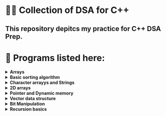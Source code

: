 # :man_technologist: Collection of DSA for C++

## This repository depitcs my practice for C++ DSA Prep.

# :floppy_disk: Programs listed here:

<details>
  <summary><b>Arrays</b></summary>
  
  # Programs for Array Data structure
  
  1. input output update
  2. passing as function
  3. linear search
  4. binary search
  5. array reverse
  6. printing subarrays
  7. printing subarrays
  8. subarray sum I brute foce
  9. subarray prefix sums
  10. Kaden's algorthim subarray sum
  11. vectors
  12. maximun subarray problem special case
  13. lower bound
  14. sorted pair
  15. k rotate array problem
  16. k rotate array optimized

</details>

<details>
  <summary><b>Basic sorting algorithm</b></summary>
  
  # Basic sorting algorithms in C++
  
  1. Bubble sort
  2. optimized bubble sort
  3. insertion sort
  4. selection sort
  5. inbuilt sorting algorithm and comparators
  6. counting sort
  7. problem wit comparator
  8. problem with sorting cartesian points
  9. problem chopsticks
  10. problem defence kingdom

</details>

<details>
  <summary><b>Character arrayys and Strings</b></summary>
  
  # Character arrays and strings

  1. Bitwise Operators
  2. Left shift & Right sift
  3. digit and spaces counting
  4. cingetline function
  5. cingetline read paragraph
  6. shortest path problem
  7. string copy compare and concat
  8. problem largest string
  9. problem check palindrome
  10. string
  11. problem string comparision
  12. problem run length encoding
  13. problem check if string is permutation of other
  14. probem remove duplicates from a string
  15. problem return a string with vowel present in a string
  16. problem convert binary string to its decimal form

</details>

<details>
  <summary><b>2D arrays</b></summary>
  
  # 2D Arrays
  
  1. 2D arrays basics
  2. 2D char arrays
  3. spiral print
  4. problem wave print
  5. stair case search
  6. problem mango trees

</details>

<details>
  <summary><b>Pointer and Dynamic memory</b></summary>
  
  # pointer and dynamic memory

  1. address of operator
  2. pointer
  3. dereference operator
  4. reference variables
  5. pass by reference
  6. pass by reference
  7. pass by reference pointers
  8. dynamic memory allocation
  8. 2D dynamic array

</details>

<details>
  <summary><b>Vector data structure</b></summary>
  
  # Vector data structure
  
  1. vectors
  2. using vector container
  3. 2D vector
  4. vector dsa implimentation

</details>

<details>
  <summary><b>Bit Manipulation</b></summary>

 # Bit manipulation
  
  1. bitwise operators
  2. left shift right shift
  3. check number is odd even(bitwise)
  4. get ith bit
  5. set ith bit
  6. clear ith bit
  7. update ith bit
  8. clear last ith bits

</details>

<details>
  <summary><b>Recursion basics</b></summary>

 # Bit manipulation
  
  1. recursion 
  2. factorial 
  3. fibonacci number
  4. sorted array check
  5. print array from increasing or decreasing recursion direction
  6. first occurence of element in array (recursion)
  7. last occurence of element in array (recursion)
  8. all occurence
  9. print increasing numbers
  10. power function
  11. bubble sort recursive
  12. problem number spell
  13. problem tilliing
  14. binary strings 
  15. problem -friends party

</details>
